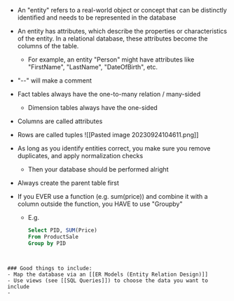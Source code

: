 - An "entity" refers to a real-world object or concept that can be distinctly identified and needs to be represented in the database
- An entity has attributes, which describe the properties or characteristics of the entity. In a relational database, these attributes become the columns of the table. 
	- For example, an entity "Person" might have attributes like "FirstName", "LastName", "DateOfBirth", etc.

- "--" will make a comment

- Fact tables always have the one-to-many relation / many-sided
	- Dimension tables always have the one-sided

- Columns are called attributes
- Rows are called tuples
![[Pasted image 20230924104611.png]]

- As long as you identify entities correct, you make sure you remove duplicates, and apply normalization checks
	- Then your database should be performed alright

- Always create the parent table first

- If you EVER use a function (e.g. sum(price)) and combine it with a column outside the function, you HAVE to use "Groupby"
	- E.g.
		```SQL
		Select PID, SUM(Price)
		From ProductSale
		Group by PID
```


### Good things to include:
- Map the database via an [[ER Models (Entity Relation Design)]]
- Use views (see [[SQL Queries]]) to choose the data you want to include
- 